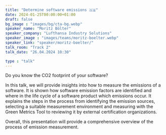 ```yaml
---
title: "Determine software emissions 🇬🇧"
date: 2024-01-25T00:00:00+01:00
draft: false
bg_image : "images/bg/cta-bg.webp"
speaker_name: "Moritz Bölter"
speaker_company: "Lufthansa Industry Solutions"
speaker_image : "images/teams/moritz-boelter.webp"
speaker_link: "speaker/moritz-boelter/"
talk_room: "Track 2"
talk_date: "26.04.2024 10:30"

type : "talk"
---
```


Do you know the CO2 footprint of your software?

In this talk, we will provide insights into how to measure the emissions of a software. It is shown how software emission factors are identified and where in the life cycle of a software product which emissions occur. It explains the steps in the process from identifying the emission sources, selecting a suitable measurement environment and measuring with the Green Metrics Tool to reviewing it by external certification organizations.

Overall, this presentation will provide a comprehensive overview of the process of emission measurement.
 
